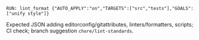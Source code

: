 ```
RUN: lint_format {"AUTO_APPLY":"on","TARGETS":["src","tests"],"GOALS":["unify style"]}
```

Expected JSON adding editorconfig/gitattributes, linters/formatters, scripts; CI check; branch suggestion `chore/lint-standards`.
